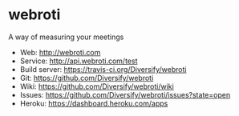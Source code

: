 webroti
=======

A way of measuring your meetings

* Web: http://webroti.com
* Service: http://api.webroti.com/test
* Build server: https://travis-ci.org/Diversify/webroti
* Git: https://github.com/Diversify/webroti
* Wiki: https://github.com/Diversify/webroti/wiki
* Issues: https://github.com/Diversify/webroti/issues?state=open
* Heroku: https://dashboard.heroku.com/apps
